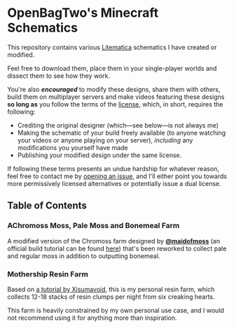 # OpenBagTwo's Minecraft Schematics

This repository contains various [Litematica](https://modrinth.com/mod/litematica)
schematics I have created or modified.

Feel free to download them, place them in your single-player worlds and dissect them to see how they
work.

You're also **_encouraged_** to modify these designs, share them with others, build them on
multiplayer servers and make videos featuring these designs **so long as** you follow the terms
of the [license](LICENSE), which, in short, requires the following:

- Crediting the original designer (which—see below—is not always me)
- Making the schematic of your build freely available (to anyone watching your videos or anyone
  playing on your server), _including_ any modifications you yourself have made
- Publishing your modified design under the same license.

If following these terms presents an undue hardship for whatever reason, feel free to contact me
by [opening an issue](../../issues/new), and I'll either point you towards more permissively
licensed alternatives or potentially issue a dual license.

## Table of Contents

### AChromoss Moss, Pale Moss and Bonemeal Farm

A modified version of the Chromoss farm designed by
[**@maidofmoss**](https://www.youtube.com/@maidofmoss) (an official build tutorial can be found
[here](https://www.youtube.com/watch?v=eNYZiuVNBe0)) that's been reworked to collect pale
and regular moss in addition to outputting bonemeal.

### Mothership Resin Farm

Based on [a tutorial by Xisumavoid](https://www.youtube.com/watch?v=Usfxg7UCzks), this is my
personal resin farm, which collects 12-18 stacks of resin clumps per night from six creaking
hearts.

This farm is heavily constrained by my own personal use case, and I would not recommend using
it for anything more than inspiration.
